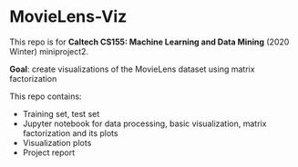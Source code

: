 # MovieLens-Viz

This repo is for **Caltech CS155: Machine Learning and Data Mining** (2020 Winter) miniproject2. 

**Goal**: create visualizations of the MovieLens dataset using matrix factorization

This repo contains:

- Training set, test set
- Jupyter notebook for data processing, basic visualization, matrix factorization and its plots
- Visualization plots
- Project report
